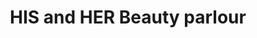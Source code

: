 ---
title: "HIS and HER Beauty parlour"
url: /thiruvananthapuram/his-and-her-beauty-parlour/
shop: Kosmetik
---
